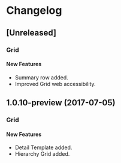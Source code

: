 # Changelog

## [Unreleased]

### Grid

#### New Features
- Summary row added.
- Improved Grid web accessibility.

## 1.0.10-preview (2017-07-05)

### Grid

#### New Features
- Detail Template added.
- Hierarchy Grid added.